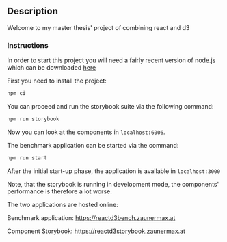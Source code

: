 ## Description

Welcome to my master thesis' project of combining react and d3

### Instructions

In order to start this project you will need a fairly recent version of node.js which can be downloaded [here](https://nodejs.org/en/)

First you need to install the project:

```bash
npm ci
```

You can proceed and run the storybook suite via the following command:

```bash
npm run storybook
```

Now you can look at the components in `localhost:6006`.

The benchmark application can be started via the command: 

```bash
npm run start
```

After the initial start-up phase, the application is available in `localhost:3000`

Note, that the storybook is running in development mode, the components' performance is therefore a lot worse.

The two applications are hosted online: 

Benchmark application: https://reactd3bench.zaunermax.at

Component Storybook: https://reactd3storybook.zaunermax.at

